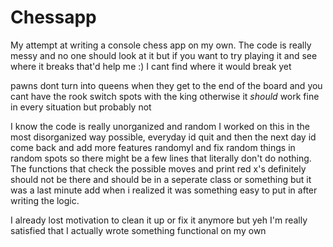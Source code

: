 # Chessapp
My attempt at writing a console chess app on my own. The code is really messy and no one should look at it but if you want to try playing it and see where it breaks that'd help me :) I cant find where it would break yet

pawns dont turn into queens when they get to the end of the board and you cant have the rook switch spots with the king otherwise it *should* work fine in every situation but probably not

I know the code is really unorganized and random I worked on this in the most disorganized way possible, everyday id quit and then the next day id come back and add more features randomyl and fix random things in random spots so there might be a few lines that literally don't do nothing. The functions that check the possible moves and print red x's definitely should not be there and should be in a seperate class or something but it was a last minute add when i realized it was something easy to put in after writing the logic.

I already lost motivation to clean it up or fix it anymore but yeh I'm really satisfied that I actually wrote something functional on my own
